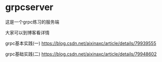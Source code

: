# grpcserver
这是一个grpc练习的服务端

大家可以到博客看详情

grpc基本实践(一)
https://blog.csdn.net/aixinaxc/article/details/79939555


grpc基础实践(二)
https://blog.csdn.net/aixinaxc/article/details/79948602
